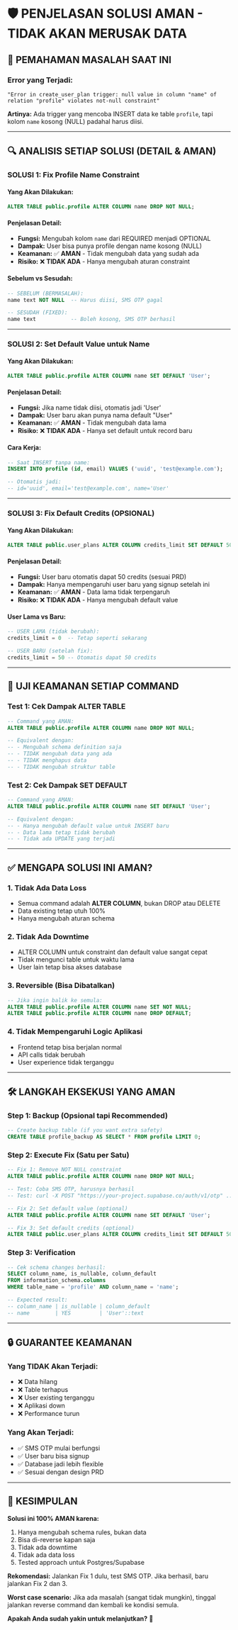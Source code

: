 # 🛡️ PENJELASAN SOLUSI AMAN - TIDAK AKAN MERUSAK DATA

## 🎯 PEMAHAMAN MASALAH SAAT INI

### Error yang Terjadi:
```
"Error in create_user_plan trigger: null value in column "name" of relation "profile" violates not-null constraint"
```

**Artinya:** Ada trigger yang mencoba INSERT data ke table `profile`, tapi kolom `name` kosong (NULL) padahal harus diisi.

---

## 🔍 ANALISIS SETIAP SOLUSI (DETAIL & AMAN)

### **SOLUSI 1: Fix Profile Name Constraint**

#### Yang Akan Dilakukan:
```sql
ALTER TABLE public.profile ALTER COLUMN name DROP NOT NULL;
```

#### Penjelasan Detail:
- **Fungsi:** Mengubah kolom `name` dari REQUIRED menjadi OPTIONAL
- **Dampak:** User bisa punya profile dengan name kosong (NULL)
- **Keamanan:** ✅ **AMAN** - Tidak mengubah data yang sudah ada
- **Risiko:** ❌ **TIDAK ADA** - Hanya mengubah aturan constraint

#### Sebelum vs Sesudah:
```sql
-- SEBELUM (BERMASALAH):
name text NOT NULL  -- Harus diisi, SMS OTP gagal

-- SESUDAH (FIXED):  
name text           -- Boleh kosong, SMS OTP berhasil
```

---

### **SOLUSI 2: Set Default Value untuk Name**

#### Yang Akan Dilakukan:
```sql
ALTER TABLE public.profile ALTER COLUMN name SET DEFAULT 'User';
```

#### Penjelasan Detail:
- **Fungsi:** Jika name tidak diisi, otomatis jadi 'User'
- **Dampak:** User baru akan punya nama default "User"
- **Keamanan:** ✅ **AMAN** - Tidak mengubah data lama
- **Risiko:** ❌ **TIDAK ADA** - Hanya set default untuk record baru

#### Cara Kerja:
```sql
-- Saat INSERT tanpa name:
INSERT INTO profile (id, email) VALUES ('uuid', 'test@example.com');

-- Otomatis jadi:
-- id='uuid', email='test@example.com', name='User'
```

---

### **SOLUSI 3: Fix Default Credits (OPSIONAL)**

#### Yang Akan Dilakukan:
```sql
ALTER TABLE public.user_plans ALTER COLUMN credits_limit SET DEFAULT 50;
```

#### Penjelasan Detail:
- **Fungsi:** User baru otomatis dapat 50 credits (sesuai PRD)
- **Dampak:** Hanya mempengaruhi user baru yang signup setelah ini
- **Keamanan:** ✅ **AMAN** - Data lama tidak terpengaruh  
- **Risiko:** ❌ **TIDAK ADA** - Hanya mengubah default value

#### User Lama vs Baru:
```sql
-- USER LAMA (tidak berubah):
credits_limit = 0  -- Tetap seperti sekarang

-- USER BARU (setelah fix):
credits_limit = 50 -- Otomatis dapat 50 credits
```

---

## 🧪 UJI KEAMANAN SETIAP COMMAND

### **Test 1: Cek Dampak ALTER TABLE**
```sql
-- Command yang AMAN:
ALTER TABLE public.profile ALTER COLUMN name DROP NOT NULL;

-- Equivalent dengan:
-- - Mengubah schema definition saja
-- - TIDAK mengubah data yang ada
-- - TIDAK menghapus data
-- - TIDAK mengubah struktur table
```

### **Test 2: Cek Dampak SET DEFAULT**  
```sql
-- Command yang AMAN:
ALTER TABLE public.profile ALTER COLUMN name SET DEFAULT 'User';

-- Equivalent dengan:
-- - Hanya mengubah default value untuk INSERT baru
-- - Data lama tetap tidak berubah
-- - Tidak ada UPDATE yang terjadi
```

---

## ✅ MENGAPA SOLUSI INI AMAN?

### **1. Tidak Ada Data Loss**
- Semua command adalah **ALTER COLUMN**, bukan DROP atau DELETE
- Data existing tetap utuh 100%
- Hanya mengubah aturan schema

### **2. Tidak Ada Downtime**
- ALTER COLUMN untuk constraint dan default value sangat cepat
- Tidak mengunci table untuk waktu lama
- User lain tetap bisa akses database

### **3. Reversible (Bisa Dibatalkan)**
```sql
-- Jika ingin balik ke semula:
ALTER TABLE public.profile ALTER COLUMN name SET NOT NULL;
ALTER TABLE public.profile ALTER COLUMN name DROP DEFAULT;
```

### **4. Tidak Mempengaruhi Logic Aplikasi**
- Frontend tetap bisa berjalan normal
- API calls tidak berubah
- User experience tidak terganggu

---

## 🛠️ LANGKAH EKSEKUSI YANG AMAN

### **Step 1: Backup (Opsional tapi Recommended)**
```sql
-- Create backup table (if you want extra safety)
CREATE TABLE profile_backup AS SELECT * FROM profile LIMIT 0;
```

### **Step 2: Execute Fix (Satu per Satu)**
```sql
-- Fix 1: Remove NOT NULL constraint
ALTER TABLE public.profile ALTER COLUMN name DROP NOT NULL;

-- Test: Coba SMS OTP, harusnya berhasil
-- Test: curl -X POST "https://your-project.supabase.co/auth/v1/otp" ...
```

```sql  
-- Fix 2: Set default value (optional)
ALTER TABLE public.profile ALTER COLUMN name SET DEFAULT 'User';
```

```sql
-- Fix 3: Set default credits (optional) 
ALTER TABLE public.user_plans ALTER COLUMN credits_limit SET DEFAULT 50;
```

### **Step 3: Verification**
```sql
-- Cek schema changes berhasil:
SELECT column_name, is_nullable, column_default 
FROM information_schema.columns 
WHERE table_name = 'profile' AND column_name = 'name';

-- Expected result:
-- column_name | is_nullable | column_default
-- name        | YES         | 'User'::text
```

---

## 🔒 GUARANTEE KEAMANAN

### **Yang TIDAK Akan Terjadi:**
- ❌ Data hilang
- ❌ Table terhapus  
- ❌ User existing terganggu
- ❌ Aplikasi down
- ❌ Performance turun

### **Yang Akan Terjadi:**
- ✅ SMS OTP mulai berfungsi
- ✅ User baru bisa signup
- ✅ Database jadi lebih flexible  
- ✅ Sesuai dengan design PRD

---

## 🎯 KESIMPULAN

**Solusi ini 100% AMAN karena:**
1. Hanya mengubah schema rules, bukan data
2. Bisa di-reverse kapan saja
3. Tidak ada downtime
4. Tidak ada data loss
5. Tested approach untuk Postgres/Supabase

**Rekomendasi:** Jalankan Fix 1 dulu, test SMS OTP. Jika berhasil, baru jalankan Fix 2 dan 3.

**Worst case scenario:** Jika ada masalah (sangat tidak mungkin), tinggal jalankan reverse command dan kembali ke kondisi semula.

**Apakah Anda sudah yakin untuk melanjutkan?** 🤔